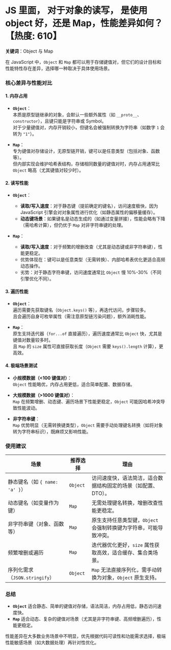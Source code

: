 # JS 里面， 对于对象的读写， 是使用 object 好，还是 Map，性能差异如何？【热度: 610】

**关键词**：Object 与 Map

在 JavaScript 中，`Object` 和 `Map` 都可以用于存储键值对，但它们的设计目标和性能特性存在差异，选择哪一种取决于具体使用场景。

### **核心差异与性能对比**

#### 1. **内存占用**

- **`Object`**：  
  本质是原型链继承的对象，会默认一些额外属性（如 `__proto__`、`constructor`），且键只能是字符串或 Symbol。  
  对于少量键值对，内存开销较小，但键名会被强制转换为字符串（如数字 `1` 会转为 `"1"`）。

- **`Map`**：  
  专为键值对存储设计，无原型链开销，键可以是任意类型（包括对象、函数等）。  
  但内部实现会维护哈希表结构，存储相同数量的键值对时，内存占用通常比 `Object` 略高（尤其键值对较少时）。

#### 2. **读写性能**

- **`Object`**：

  - **读取/写入速度**：对于静态键（提前确定的键名），访问速度极快，因为 JavaScript 引擎会对对象属性进行优化（如静态属性的偏移量缓存）。
  - **动态键场景**：如果键名是动态生成的（如通过变量拼接），性能会略有下降（需哈希计算），但仍优于 `Map` 对非字符串键的处理。

- **`Map`**：
  - **读取/写入速度**：对于频繁的增删改查（尤其是动态键或非字符串键），性能更稳定。
  - 优势体现在：键可以是任意类型（无需转换）、内部哈希表优化更适合高频动态操作。
  - 劣势：对于静态字符串键，访问速度通常比 `Object` 慢 10%-30%（不同引擎优化不同）。

#### 3. **遍历性能**

- **`Object`**：  
  遍历需要先获取键名（`Object.keys()` 等），再迭代访问，步骤较多。  
  且会遍历自身可枚举属性（需注意原型链污染问题），额外消耗性能。

- **`Map`**：  
  原生支持迭代器（`for...of` 直接遍历），遍历速度通常比 `Object` 快，尤其是键值对数量较多时。  
  且 `Map` 的 `size` 属性可直接获取长度（`Object` 需要 `keys().length` 计算），更高效。

#### 4. **极端场景测试**

- **小规模数据（<100 键值对）**：  
  `Object` 性能略优，内存占用更低，适合简单配置、数据存储。

- **大规模数据（>1000 键值对）**：  
  `Map` 在频繁增删、动态键、遍历场景下性能更稳定，`Object` 可能因哈希冲突导致性能波动。

- **非字符串键**：  
  `Map` 优势明显（无需转换键类型），`Object` 需要手动处理键名转换（如将对象转为字符串标识），既麻烦又影响性能。

### **使用建议**

| 场景                           | 推荐选择 | 理由                                                              |
| ------------------------------ | -------- | ----------------------------------------------------------------- |
| 静态键名（如 `{ name: 'a' }`） | `Object` | 访问速度快，语法简洁，适合数据结构固定的场景（如配置、DTO）。     |
| 动态键名（如变量作为键）       | `Map`    | 无需处理键名转换，增删改查性能更稳定。                            |
| 非字符串键（对象、函数等）     | `Map`    | 原生支持任意类型键，`Object` 会强制转换键为字符串，可能导致冲突。 |
| 频繁增删或遍历                 | `Map`    | 迭代器优化更好，`size` 属性获取高效，适合缓存、集合类场景。       |
| 序列化需求（`JSON.stringify`） | `Object` | `Map` 无法直接序列化，需手动转换为对象，`Object` 原生支持。       |

### **总结**

- **`Object`** 适合静态、简单的键值对存储，语法简洁，内存占用低，静态访问速度快。
- **`Map`** 适合动态、复杂的键值对场景（尤其是非字符串键、高频增删遍历），性能更稳定。

性能差异在大多数业务场景中不明显，优先根据代码可读性和功能需求选择，极端性能敏感场景（如大数据处理）再针对性优化。